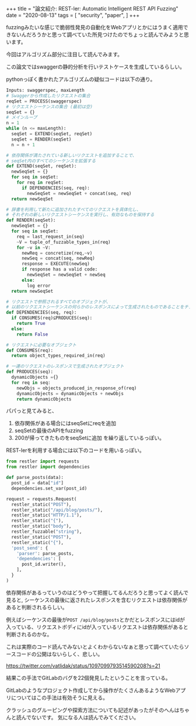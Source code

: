 +++
title = "論文紹介: REST-ler: Automatic Intelligent REST API Fuzzing"
date = "2020-08-13"
tags = [
    "security",
    "paper",
]
+++

fuzzingみたいな感じで脆弱性発見の自動化をWebアプリとかにはうまく適用できないんだろうかと思って調べていた所見つけたのでちょっと読んでみようと思います。

今回はアルゴリズム部分に注目して読んでみます。

この論文ではswaggerの静的分析を行いテストケースを生成しているらしい。

pythonっぽく書かれたアルゴリズムの疑似コードは以下の通り。

```python
Inputs: swaggerspec, maxLength
# Swaggerから作成したリクエストの集合
reqSet = PROCESS(swaggerspec)
# リクエストシーケンスの集合 (最初は空)
seqSet = {}
# メインループ
n = 1
while (n <= maxLength):
  seqSet = EXTEND(seqSet, reqSet)
  seqSet = RENDER(seqSet)
  n = n + 1

# 依存関係が満たされている新しいリクエストを追加することで、
# seqSet内のすべてのシーケンスを拡張する
def EXTEND(seqSet, reqSet):
  newSeqSet = {}
  for seq in seqSet:
    for req in reqSet:
      if DEPENDENCIES(seq, req):
        newSeqSet = newSeqSet + concat(seq, req)
  return newSeqSet

# 辞書を利用して新たに追加されたすべてのリクエストを具体化し、
# それぞれの新しいリクエストシーケンスを実行し、有効なものを保持する
def RENDER(seqSet):
  newSeqSet = {}
  for seq in seqSet:
    req = last_request_in(seq)
    ~V = tuple_of_fuzzable_types_in(req)
    for ~v in ~V:
      newReq = concretize(req,~v)
      newSeq = concat(seq, newReq)
      response = EXECUTE(newSeq)
      if response has a valid code:
        newSeqSet = newSeqSet + newSeq
      else:
        log error
  return newSeqSet

# リクエストで参照されるすべてのオブジェクトが、
# 以前のリクエストシーケンスの何らかのレスポンスによって生成されたものであることをチェックします。
def DEPENDENCIES(seq, req):
  if CONSUMES(req)⊆PRODUCES(seq):
    return True
  else:
    return False

# リクエストに必要なオブジェクト
def CONSUMES(req):
  return object_types_required_in(req)

# 一連のリクエストのレスポンスで生成されたオブジェクト
def PRODUCES(seq):
  dynamicObjects ={}
  for req in seq:
    newObjs = objects_produced_in_response_of(req)
    dynamicObjects = dynamicObjects + newObjs
    return dynamicObjects
```

パパっと見てみると、
1. 依存関係がある場合にはseqSetにreqを追加
2. seqSetの最後のAPIをfuzzing
3. 200が帰ってきたものをseqSetに追加
を繰り返しているっぽい。

REST-lerを利用する場合には以下のコードを用いるっぽい。

```python
from restler import requests
from restler import dependencies

def parse_posts(data):
  post_id = data["id"]
  dependencies.set_var(post_id)

request = requests.Request(
  restler_static("POST"),
  restler_static("/api/blog/posts/"),
  restler_static("HTTP/1.1"),
  restler_static("{"),
  restler_static("body"),
  restler_fuzzable("string"),
  restler_static("POST"),
  restler_static("{"),
  'post_send': {
    'parser': parse_posts,
    'dependencies': [
      post_id.writer(),
    ],
  }
)
```

依存関係があるっていうのはどうやって把握してるんだろうと思ってよく読んで見ると, シーケンスの最後に返されたレスポンスを含むリクエストは依存関係があると判断されるらしい。

例えばシーケンスの最後が`POST /api/blog/posts`とかだとレスポンスにはidが入っている、リクエストボディにidが入っているリクエストは依存関係があると判断されるのかな。

これは実際のコード読んでみないとよくわからないなぁと思って調べていたらソースコードの公開はないらしく、悲しい。

https://twitter.com/vatlidak/status/1097099793514590208?s=21

結果この手法でGitLabのバグを22個発見したということを言っている。

GitLabのようなプロジェクト作成してから操作がたくさんあるようなWebアプリについてはこの手法は有効そうに見える。

クラッシュのグルーピングや探索方法についても記述があったがそのへんはちゃんと読んでないです。
気になる人は読んでみてください。
